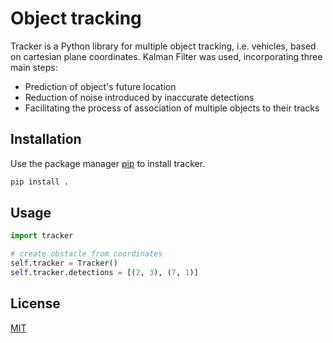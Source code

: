 # Object tracking

Tracker is a Python library for multiple object tracking, i.e. vehicles, based on cartesian plane coordinates. Kalman Filter was used, incorporating three main steps:
* Prediction of object's future location
* Reduction of noise introduced by inaccurate detections
* Facilitating the process of association of multiple objects to their tracks 

## Installation

Use the package manager [pip](https://pip.pypa.io/en/stable/) to install tracker.

```bash
pip install .
```

## Usage

```python
import tracker

# create obstacle from coordinates
self.tracker = Tracker()
self.tracker.detections = [(2, 3), (7, 1)]

```

## License
[MIT](https://choosealicense.com/licenses/mit/)
